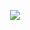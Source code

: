 <p align="center">
  <img src="https://readme-typing-svg.herokuapp.com?font=Pacifico&size=28&duration=3000&pause=1000&color=00F7FF&center=true&vCenter=true&width=600&lines=Welcome+To+HD+Pro+Search+Bot!">
</p>
